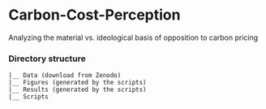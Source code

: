# Carbon-Cost-Perception
Analyzing the material vs. ideological basis of opposition to carbon pricing

### Directory structure
```Carbon-Cost-Perception
|__ Data (download from Zenodo)
|__ Figures (generated by the scripts)
|__ Results (generated by the scripts)
|__ Scripts
```